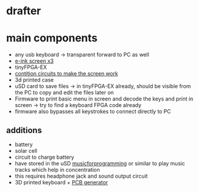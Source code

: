 # drafter

# main components
- any usb keyboard -> transparent forward to PC as well
- [e-ink screen x3](https://www.exp-tech.de/displays/e-paper-e-ink/8887/waveshare-2.9-e-ink-raw-display-panel-three-color-296x128?c=1424)
- tinyFPGA-EX
- [contition circuits to make the screen work](https://www.adafruit.com/product/4224)
- 3d printed case
- uSD card to save files -> in tinyFPGA-EX already, should be visible from the PC to copy and edit the files later on
- Firmware to print basic menu in screen and decode the keys and print in screen -> try to find a keyboard FPGA code already
- firmware also bypasses all keystrokes to connect directly to PC

## additions
- battery
- solar cell
- circuit to charge battery
- have stored in the uSD [musicforprogramming](https://musicforprogramming.net) or similar to play music tracks which help in concentration
- this requires headphone jack and sound output circuit
- 3D printed keyboard + [PCB generator](http://kbpcb.mrkeebs.com/)

